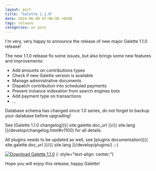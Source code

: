 ```yaml
---
layout: post
title: "Galette 1.1.0"
date: 2024-06-08 07:00:00 +0200
tags: release
categories: en post
---
```


I'm very, very happy to announce the release of new major Galette 1.1.0 release!  

The new 1.1.0 release fix some issues, but also brings some new features and improvements:

* Add amounts on contributions types 
* Check if new Galette version is available
* Manage administrative documents
* Dispatch contribution into scheduled payments
* Prevent instance indexation from search engines bots
* Add payment type on transactions
* ...

Database schema has changed since 1.0 series, do not forget to backup your database before upgrading!

See [Galette 1.1.0 changelog]({{ site.galette.doc_url }}/{{ site.lang }}/develop/changelog.html#v1100) for all details.

All plugins needs to be updated as well, see [plugins documentation]({{ site.galette.doc_url }}/{{ site.lang }}/develop/plugins/) ;-)

[![Download Galette 1.1.0](https://img.shields.io/badge/1.1.0-Download_Galette-ffb619.svg?logo=php&logoColor=white&style=for-the-badge)](https://galette.eu/download/galette-1.1.0.tar.bz2)
{: style="text-align: center;"}

Hope you will enjoy this release; happy Galette!